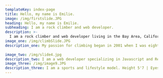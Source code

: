 ```yaml
---
templateKey: index-page
title: Hello, my name is Emilie.
image: /img/firstslide.JPG
heading: Hello, my name is Emilie.
subheading: I am a rock climber and web developer.
description: >-
  I am a rock climber and web developer living in the Bay Area, California.
image_one: /img/climbSlide.JPG
description_one: My passion for climbing began in 2001 when I was eight years old. As a youth competition climber, I spent my childhood traveling to competitions and climbing outside. I was the North American Youth Continental Champion in 2002 and a USA Youth National Team Member multiple years in a row. By the age of 12, I had already climbed multiple V9s (7C) outside, a grade very few women were climbing at the time. I am currently focused on training and getting outside to climb. Contact me for sponsorship inquiries and private coaching.
             
image_two: /img/slide4.jpg
description_two: I am a web developer specializing in Javascript and React. I am passionate about creating beautiful, functional applications. I coded this website in React, a Javascript framework.
image_three: /img/image9.JPG
description_three: I am a sports and lifestyle model. Height 5'7 | Eyes blue | Hair blonde | ShoeSize 6.5 | Dress size 0 
---
```


